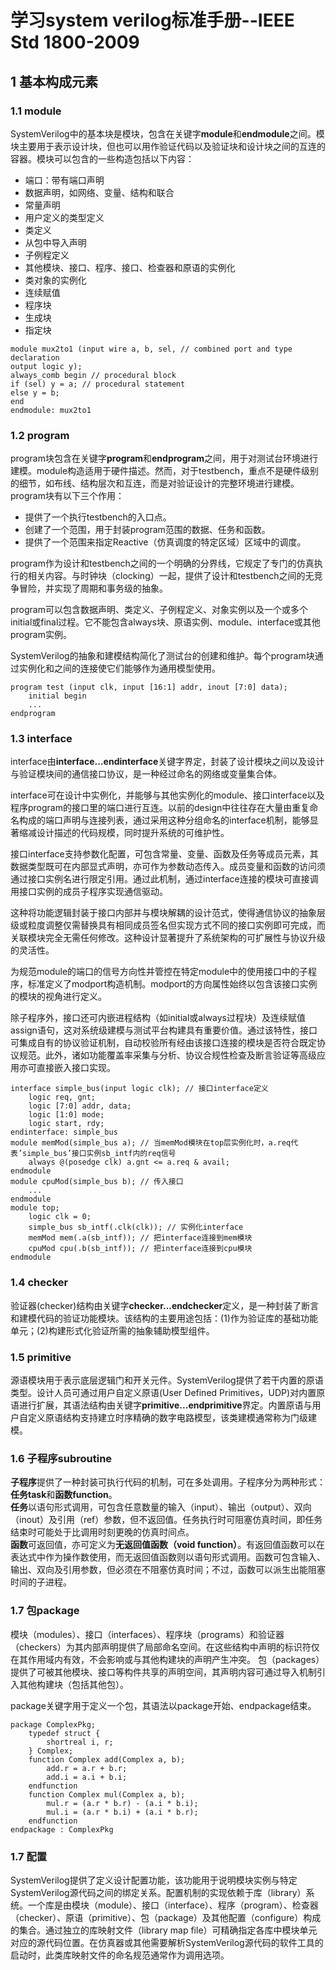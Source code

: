 # 学习system verilog标准手册--IEEE Std 1800-2009

## 1 基本构成元素

### 1.1 module

SystemVerilog中的基本块是模块，包含在关键字**module**和**endmodule**之间。模块主要用于表示设计块，但也可以用作验证代码以及验证块和设计块之间的互连的容器。模块可以包含的一些构造包括以下内容：

- 端口：带有端口声明
- 数据声明，如网络、变量、结构和联合
- 常量声明
- 用户定义的类型定义
- 类定义
- 从包中导入声明
- 子例程定义
- 其他模块、接口、程序、接口、检查器和原语的实例化
- 类对象的实例化
- 连续赋值
- 程序块
- 生成块
- 指定块

```system verilog
module mux2to1 (input wire a, b, sel, // combined port and type declaration
output logic y);
always_comb begin // procedural block
if (sel) y = a; // procedural statement
else y = b;
end
endmodule: mux2to1 
```

### 1.2 program

program块包含在关键字**program**和**endprogram**之间，用于对测试台环境进行建模。module构造适用于硬件描述。然而，对于testbench，重点不是硬件级别的细节，如布线、结构层次和互连，而是对验证设计的完整环境进行建模。
program块有以下三个作用：

- 提供了一个执行testbench的入口点。
- 创建了一个范围，用于封装program范围的数据、任务和函数。
- 提供了一个范围来指定Reactive（仿真调度的特定区域）区域中的调度。

program作为设计和testbench之间的一个明确的分界线，它规定了专门的仿真执行的相关内容。与时钟块（clocking）一起，提供了设计和testbench之间的无竞争冒险，并实现了周期和事务级的抽象。

program可以包含数据声明、类定义、子例程定义、对象实例以及一个或多个initial或final过程。它不能包含always块、原语实例、module、interface或其他program实例。

SystemVerilog的抽象和建模结构简化了测试台的创建和维护。每个program块通过实例化和之间的连接使它们能够作为通用模型使用。

```system verilog
program test (input clk, input [16:1] addr, inout [7:0] data); 
    initial begin 
    ...      
endprogram
```

### 1.3 interface

interface由**interface…endinterface**关键字界定，封装了设计模块之间以及设计与验证模块间的通信接口协议，是一种经过命名的网络或变量集合体。

interface可在设计中实例化，并能够与其他实例化的module、接口interface以及程序program的接口里的端口进行互连。以前的design中往往存在大量由重复命名构成的端口声明与连接列表，通过采用这种分组命名的interface机制，能够显著缩减设计描述的代码规模，同时提升系统的可维护性。

接口interface支持参数化配置，可包含常量、变量、函数及任务等成员元素，其数据类型既可在内部显式声明，亦可作为参数动态传入。成员变量和函数的访问须通过接口实例名进行限定引用。通过此机制，通过interface连接的模块可直接调用接口实例的成员子程序实现通信驱动。

这种将功能逻辑封装于接口内部并与模块解耦的设计范式，使得通信协议的抽象层级或粒度调整仅需替换具有相同成员签名但实现方式不同的接口实例即可完成，而关联模块完全无需任何修改。这种设计显著提升了系统架构的可扩展性与协议升级的灵活性。

为规范module的端口的信号方向性并管控在特定module中的使用接口中的子程序，标准定义了modport构造机制。modport的方向属性始终以包含该接口实例的模块的视角进行定义。

除子程序外，接口还可内嵌进程结构（如initial或always过程块）及连续赋值assign语句，这对系统级建模与测试平台构建具有重要价值。通过该特性，接口可集成自有的协议验证机制，自动校验所有经由该接口连接的模块是否符合既定协议规范。此外，诸如功能覆盖率采集与分析、协议合规性检查及断言验证等高级应用亦可直接嵌入接口实现。

```system verilog
interface simple_bus(input logic clk); // 接口interface定义
    logic req, gnt; 
    logic [7:0] addr, data; 
    logic [1:0] mode; 
    logic start, rdy;  
endinterface: simple_bus  
module memMod(simple_bus a); // 当memMod模块在top层实例化时，a.req代表’simple_bus’接口实例sb_intf内的req信号
    always @(posedge clk) a.gnt <= a.req & avail; 
endmodule  
module cpuMod(simple_bus b); // 传入接口
    ...  
endmodule 
module top; 
    logic clk = 0;  
    simple_bus sb_intf(.clk(clk)); // 实例化interface  
    memMod mem(.a(sb_intf)); // 把interface连接到mem模块 
    cpuMod cpu(.b(sb_intf)); // 把interface连接到cpu模块
endmodule
```

### 1.4 checker

验证器(checker)结构由关键字**checker...endchecker**定义，是一种封装了断言和建模代码的验证功能模块。该结构的主要用途包括：(1)作为验证库的基础功能单元；(2)构建形式化验证所需的抽象辅助模型组件。

### 1.5 primitive

源语模块用于表示底层逻辑门和开关元件。SystemVerilog提供了若干内置的原语类型。设计人员可通过用户自定义原语(User Defined Primitives，UDP)对内置原语进行扩展，其语法结构由关键字**primitive...endprimitive**界定。内置原语与用户自定义原语结构支持建立时序精确的数字电路模型，该类建模通常称为门级建模。

### 1.6 子程序subroutine

**子程序**提供了一种封装可执行代码的机制，可在多处调用。子程序分为两种形式：**任务task**和**函数function**。  
**任务**以语句形式调用，可包含任意数量的输入（input）、输出（output）、双向（inout）及引用（ref）参数，但不返回值。任务执行时可阻塞仿真时间，即任务结束时可能处于比调用时刻更晚的仿真时间点。  
**函数**可返回值，亦可定义为**无返回值函数（void function）**。有返回值函数可以在表达式中作为操作数使用，而无返回值函数则以语句形式调用。函数可包含输入、输出、双向及引用参数，但必须在不阻塞仿真时间；不过，函数可以派生出能阻塞时间的子进程。

### 1.7 包package

模块（modules）、接口（interfaces）、程序块（programs）和验证器（checkers）为其内部声明提供了局部命名空间。在这些结构中声明的标识符仅在其作用域内有效，不会影响或与其他构建块的声明产生冲突。
包（packages）提供了可被其他模块、接口等构件共享的声明空间，其声明内容可通过导入机制引入其他构建块（包括其他包）。

package关键字用于定义一个包，其语法以package开始、endpackage结束。

```system verilog
package ComplexPkg; 
    typedef struct {  
        shortreal i, r; 
    } Complex;  
    function Complex add(Complex a, b); 
        add.r = a.r + b.r; 
        add.i = a.i + b.i; 
    endfunction  
    function Complex mul(Complex a, b); 
        mul.r = (a.r * b.r) - (a.i * b.i); 
        mul.i = (a.r * b.i) + (a.i * b.r); 
    endfunction 
endpackage : ComplexPkg
```

### 1.7 配置

SystemVerilog提供了定义设计配置功能，该功能用于说明模块实例与特定SystemVerilog源代码之间的绑定关系。配置机制的实现依赖于库（library）系统。一个库是由模块（module）、接口（interface）、程序（program）、检查器（checker）、原语（primitive）、包（package）及其他配置（configure）构成的集合。通过独立的库映射文件（library map file）可精确指定各库中模块单元对应的源代码位置。在仿真器或其他需要解析SystemVerilog源代码的软件工具的启动时，此类库映射文件的命名规范通常作为调用选项。

